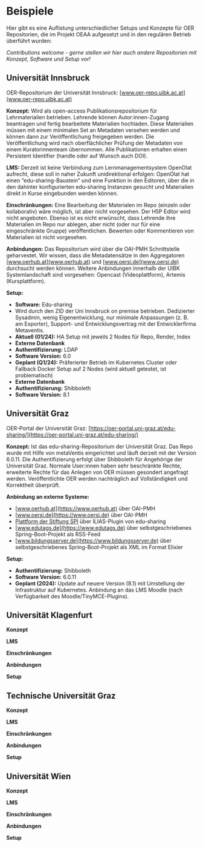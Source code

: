 # Beispiele

Hier gibt es eine Auflistung unterschiedlicher Setups und Konzepte für OER Repositorien, die im Projekt OEAA aufgesetzt und in den regulären Betrieb überführt wurden:

*Contributions welcome - gerne stellen wir hier auch andere Repositorien mit Konzept, Software und Setup vor!*

## Universität Innsbruck

OER-Repositorium der Universität Innsbruck: [www.oer-repo.uibk.ac.at](www.oer-repo.uibk.ac.at)

**Konzept:**
Wird als open-access Publikationsrepositorium für Lehrmaterialien betrieben. Lehrende können Autor:innen-Zugang beantragen und fertig bearbeitete Materialien hochladen. Diese Materialien müssen mit einem minimalen Set an Metadaten versehen werden und können dann zur Veröffentlichung freigegeben werden. Die Veröffentlichung wird nach oberflächlicher Prüfung der Metadaten von einem Kuratorinnenteam übernommen. Alle Publikationen erhalten einen Persistent Identifier (handle oder auf Wunsch auch DOI).

**LMS:**
Derzeit ist keine Verbindung zum Lernmanagementsystem OpenOlat aufrecht, diese soll in naher Zukunft unidirektional erfolgen: OpenOlat hat einen “edu-sharing-Baustein” und eine Funktion in den Editoren, über die in den dahinter konfigurierten edu-sharing Instanzen gesucht und Materialien direkt in Kurse eingebunden werden können.

**Einschränkungen:**
Eine Bearbeitung der Materialen im Repo (einzeln oder kollaborativ) wäre möglich, ist aber nicht vorgesehen. Der H5P Editor wird nicht angeboten. Ebenso ist es nicht erwünscht, dass Lehrende ihre Materialien im Repo nur ablegen, aber nicht (oder nur für eine eingeschränkte Gruppe) veröffentlichen. Bewerten oder Kommentieren von Materialien ist nicht vorgesehen.

**Anbindungen:**
Das Repositorium wird über die OAI-PMH Schnittstelle geharvestet. Wir wissen, dass die Metadatensätze in den Aggregatoren [www.oerhub.at](www.oerhub.at) und [www.oersi.de](www.oersi.de) durchsucht werden können. Weitere Anbindungen innerhalb der UIBK Systemlandschaft sind vorgesehen: Opencast (Videoplattform), Artemis (Kursplattform).

**Setup:**

- **Software:** Edu-sharing
- Wird durch den ZID der Uni Innsbruck on premise betrieben. Dedizierter Sysadmin, wenig Eigenentwicklung, nur minimale Anpassungen (z. B. am Exporter), Support- und Entwicklungsvertrag mit der Entwicklerfirma Metaventis.
- **Aktuell (01/24):** HA Setup mit jeweils 2 Nodes für Repo, Render, Index
- **Externe Datenbank**
- **Authentifizierung:** LDAP
- **Software Version:** 6.0
- **Geplant (Q1/24):** Präferierter Betrieb im Kubernetes Cluster oder Fallback Docker Setup auf 2 Nodes (wird aktuell getestet, ist problematisch)
- **Externe Datenbank**
- **Authentifizierung:** Shibboleth
- **Software Version:** 8.1

## Universität Graz

OER-Portal der Universität Graz: [https://oer-portal.uni-graz.at/edu-sharing/](https://oer-portal.uni-graz.at/edu-sharing/)

**Konzept:**
Ist das edu-sharing-Repositorium der Universität Graz. Das Repo wurde mit Hilfe von metaVentis eingerichtet und läuft derzeit mit der Version 6.0.11. Die Authentifizierung erfolgt über Shibboleth für Angehörige der Universität Graz. Normale User:innen haben sehr beschränkte Rechte, erweiterte Rechte für das Anlegen von OER müssen gesondert angefragt werden. Veröffentlichte OER werden nachträglich auf Vollständigkeit und Korrektheit überprüft.

**Anbindung an externe Systeme:**

- [www.oerhub.at](https://www.oerhub.at) über OAI-PMH
- [www.oersi.de](https://www.oersi.de) über OAI-PMH
- [Plattform der Stiftung SPI](https://www.plattform-spi.de/) über ILIAS-Plugin von edu-sharing
- [www.edutags.de](https://www.edutags.de) über selbstgeschriebenes Spring-Boot-Projekt als RSS-Feed
- [www.bildungsserver.de](https://www.bildungsserver.de) über selbstgeschriebenes Spring-Boot-Projekt als XML im Format Elixier

**Setup:**

- **Authentifizierung:** Shibboleth
- **Software Version:** 6.0.11
- **Geplant (2024):** Update auf neuere Version (8.1) mit Umstellung der Infrastruktur auf Kubernetes. Anbindung an das LMS Moodle (nach Verfügbarkeit des Moodle/TinyMCE-Plugins).

## Universität Klagenfurt

**Konzept**

**LMS**

**Einschränkungen**

**Anbindungen**

**Setup**

<!-- Hier können Sie weitere Informationen zu Repo Klagenfurt hinzufügen -->

## Technische Universität Graz

**Konzept**

**LMS**

**Einschränkungen**

**Anbindungen**

**Setup**

<!-- Hier können Sie weitere Informationen zu Repo Graz2 hinzufügen -->

## Universität Wien

**Konzept**

**LMS**

**Einschränkungen**

**Anbindungen**

**Setup**

<!-- Hier können Sie weitere Informationen zu Repo WIen hinzufügen -->
